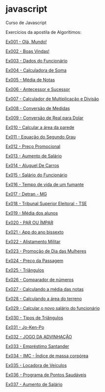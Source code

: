 # javascript
 Curso de Javascript

 Exercícios da apostila de Algorítimos:

 <a href="https://rafaelhissa333.github.io/javascript/exercicios-da-apostila/ex001.html">Ex001 - Olá, Mundo!</a>

  <a href="https://rafaelhissa333.github.io/javascript/exercicios-da-apostila/ex002.html">Ex002 - Boas Vindas!</a>

  <a href="https://rafaelhissa333.github.io/javascript/exercicios-da-apostila/ex003.html">Ex003 - Dados do Funcionário</a>

  <a href="https://rafaelhissa333.github.io/javascript/exercicios-da-apostila/ex004.html">Ex004 - Calculadora de Soma</a>

  <a href="https://rafaelhissa333.github.io/javascript/exercicios-da-apostila/ex005.html">Ex005 - Média de Notas</a>

  <a href="https://rafaelhissa333.github.io/javascript/exercicios-da-apostila/ex006.html">Ex006 - Antecessor e Sucessor</a>

<a href="https://rafaelhissa333.github.io/javascript/exercicios-da-apostila/ex007.html">Ex007 - Calculador de Multiplicação e Divisão</a>

<a href="https://rafaelhissa333.github.io/javascript/exercicios-da-apostila/ex008.html">Ex008 - Conversão de Medidas</a>

<a href="https://rafaelhissa333.github.io/javascript/exercicios-da-apostila/ex009.html">Ex009 - Conversão de Real para Dolar</a>

<a href="https://rafaelhissa333.github.io/javascript/exercicios-da-apostila/ex010.html">Ex010 - Calcular a área da parede</a>

<a href="https://rafaelhissa333.github.io/javascript/exercicios-da-apostila/ex011.html">Ex011 - Equação do Segundo Grau</a>

<a href="https://rafaelhissa333.github.io/javascript/exercicios-da-apostila/ex012.html">Ex012 - Preço Promocional</a>

<a href="https://rafaelhissa333.github.io/javascript/exercicios-da-apostila/ex013.html">Ex013 - Aumento de Salário</a>

<a href="https://rafaelhissa333.github.io/javascript/exercicios-da-apostila/ex014.html">Ex014 - Aluguel De Carros</a>

<a href="https://rafaelhissa333.github.io/javascript/exercicios-da-apostila/ex015.html">Ex015 - Salário do Funcionário</a>

<a href="https://rafaelhissa333.github.io/javascript/exercicios-da-apostila/ex016.html">Ex016 - Tempo de vida de um fumante</a>

<a href="https://rafaelhissa333.github.io/javascript/exercicios-da-apostila/ex017.html">Ex017 - Detran - MG</a>

<a href="https://rafaelhissa333.github.io/javascript/exercicios-da-apostila/ex018.1.html">Ex018 - Tribunal Superior Eleitoral - TSE</a>

<a href="https://rafaelhissa333.github.io/javascript/exercicios-da-apostila/ex019.html">Ex019 - Média dos alunos</a>

<a href="https://rafaelhissa333.github.io/javascript/exercicios-da-apostila/ex20.html">Ex020 - PAR OU ÍMPAR</a>

<a href="https://rafaelhissa333.github.io/javascript/exercicios-da-apostila/ex21.html">Ex021 - App do ano bissexto</a>

<a href="https://rafaelhissa333.github.io/javascript/exercicios-da-apostila/ex22.html">Ex022 - Alistamento Militar</a>

<a href="https://rafaelhissa333.github.io/javascript/exercicios-da-apostila/ex23.html">Ex023 - Promoção de Dia das Mulheres</a>

<a href="https://rafaelhissa333.github.io/javascript/exercicios-da-apostila/ex24.html">Ex024 - Preço da Passagem</a>

<a href="https://rafaelhissa333.github.io/javascript/exercicios-da-apostila/ex25.html">Ex025 - Triângulos</a>

<a href="https://rafaelhissa333.github.io/javascript/exercicios-da-apostila/ex26.html">Ex026 - Comparador de números</a>

<a href="https://rafaelhissa333.github.io/javascript/exercicios-da-apostila/ex27.html">Ex027 - Calculando a média das notas</a>

<a href="https://rafaelhissa333.github.io/javascript/exercicios-da-apostila/ex28.html">Ex028 - Calculando a área do terreno</a>

<a href="https://rafaelhissa333.github.io/javascript/exercicios-da-apostila/ex29.html">Ex029 - Calcular o novo salário do funcionário</a>

<a href="https://rafaelhissa333.github.io/javascript/exercicios-da-apostila/ex30.html">Ex030 - Tipos de Triângulos</a>

<a href="https://rafaelhissa333.github.io/javascript/exercicios-da-apostila/ex31.html">Ex031 - Jo-Ken-Po</a>

<a href="https://rafaelhissa333.github.io/javascript/exercicios-da-apostila/ex32.html">Ex032 - JOGO DA ADVINHAÇÃO</a>

<a href="https://rafaelhissa333.github.io/javascript/exercicios-da-apostila/ex33.html">Ex033 - Empréstimo Santander</a>

<a href="https://rafaelhissa333.github.io/javascript/exercicios-da-apostila/ex34.html">Ex034 - IMC - Índice de massa corpórea</a>

<a href="https://rafaelhissa333.github.io/javascript/exercicios-da-apostila/ex35.html">Ex035 - Locadora de Veículos</a>

<a href="https://rafaelhissa333.github.io/javascript/exercicios-da-apostila/ex36.html">Ex036 - Programa de Pontos Saudáveis</a>

<a href="https://rafaelhissa333.github.io/javascript/exercicios-da-apostila/ex37.html">Ex037 - Aumento de Salário</a>
